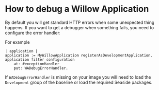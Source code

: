 # How to debug a Willow Application

By default you will get standard HTTP errors when some unexpected thing happens.
If you want to get a debugger when something fails, you need to configure the
error handler:

For example

```smalltalk
| application |
application := MyWillowApplication registerAsDevelopmentApplication.
application filter configuration
    at: #exceptionHandler
    put: WADebugErrorHandler.
```

If `WADebugErrorHandler` is missing on your image you will need to load the
`Development` group of the baseline or load the required Seaside packages.
